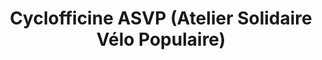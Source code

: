 ---
title: "Cyclofficine ASVP (Atelier Solidaire Vélo Populaire)"
url: /marseille/cyclofficine-asvp-atelier-solidaire-velo-populaire/
shop: Fahrrad
---